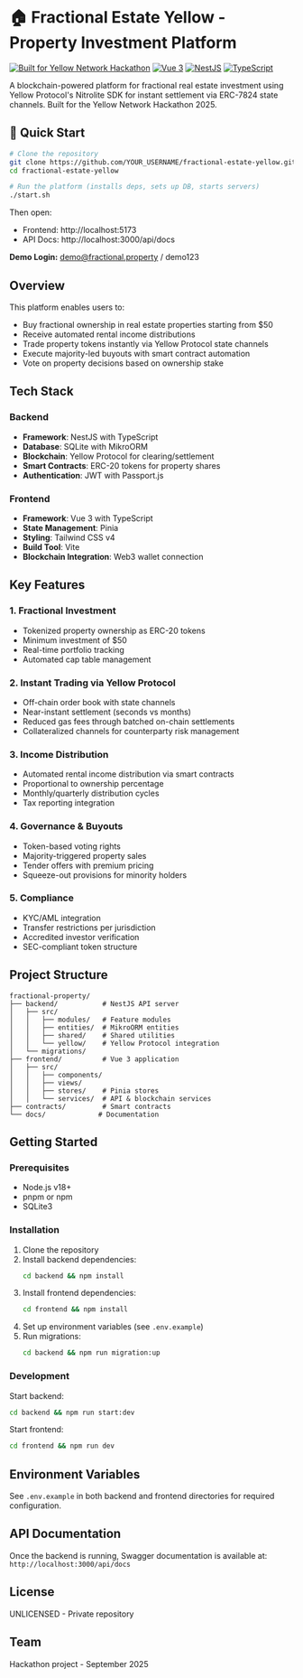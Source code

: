 # 🏠 Fractional Estate Yellow - Property Investment Platform

[![Built for Yellow Network Hackathon](https://img.shields.io/badge/Yellow%20Network-Hackathon%202025-yellow)](https://yellow.org)
[![Vue 3](https://img.shields.io/badge/Vue.js-3.4-green)](https://vuejs.org/)
[![NestJS](https://img.shields.io/badge/NestJS-10.3-red)](https://nestjs.com/)
[![TypeScript](https://img.shields.io/badge/TypeScript-5.2-blue)](https://www.typescriptlang.org/)

A blockchain-powered platform for fractional real estate investment using Yellow Protocol's Nitrolite SDK for instant settlement via ERC-7824 state channels. Built for the Yellow Network Hackathon 2025.

## 🚀 Quick Start

```bash
# Clone the repository
git clone https://github.com/YOUR_USERNAME/fractional-estate-yellow.git
cd fractional-estate-yellow

# Run the platform (installs deps, sets up DB, starts servers)
./start.sh
```

Then open:
- Frontend: http://localhost:5173
- API Docs: http://localhost:3000/api/docs

**Demo Login:** demo@fractional.property / demo123

## Overview

This platform enables users to:
- Buy fractional ownership in real estate properties starting from $50
- Receive automated rental income distributions
- Trade property tokens instantly via Yellow Protocol state channels
- Execute majority-led buyouts with smart contract automation
- Vote on property decisions based on ownership stake

## Tech Stack

### Backend
- **Framework**: NestJS with TypeScript
- **Database**: SQLite with MikroORM
- **Blockchain**: Yellow Protocol for clearing/settlement
- **Smart Contracts**: ERC-20 tokens for property shares
- **Authentication**: JWT with Passport.js

### Frontend
- **Framework**: Vue 3 with TypeScript
- **State Management**: Pinia
- **Styling**: Tailwind CSS v4
- **Build Tool**: Vite
- **Blockchain Integration**: Web3 wallet connection

## Key Features

### 1. Fractional Investment
- Tokenized property ownership as ERC-20 tokens
- Minimum investment of $50
- Real-time portfolio tracking
- Automated cap table management

### 2. Instant Trading via Yellow Protocol
- Off-chain order book with state channels
- Near-instant settlement (seconds vs months)
- Reduced gas fees through batched on-chain settlements
- Collateralized channels for counterparty risk management

### 3. Income Distribution
- Automated rental income distribution via smart contracts
- Proportional to ownership percentage
- Monthly/quarterly distribution cycles
- Tax reporting integration

### 4. Governance & Buyouts
- Token-based voting rights
- Majority-triggered property sales
- Tender offers with premium pricing
- Squeeze-out provisions for minority holders

### 5. Compliance
- KYC/AML integration
- Transfer restrictions per jurisdiction
- Accredited investor verification
- SEC-compliant token structure

## Project Structure

```
fractional-property/
├── backend/           # NestJS API server
│   ├── src/
│   │   ├── modules/   # Feature modules
│   │   ├── entities/  # MikroORM entities
│   │   ├── shared/    # Shared utilities
│   │   └── yellow/    # Yellow Protocol integration
│   └── migrations/
├── frontend/          # Vue 3 application
│   ├── src/
│   │   ├── components/
│   │   ├── views/
│   │   ├── stores/    # Pinia stores
│   │   └── services/  # API & blockchain services
├── contracts/         # Smart contracts
└── docs/             # Documentation
```

## Getting Started

### Prerequisites
- Node.js v18+
- pnpm or npm
- SQLite3

### Installation

1. Clone the repository
2. Install backend dependencies:
   ```bash
   cd backend && npm install
   ```
3. Install frontend dependencies:
   ```bash
   cd frontend && npm install
   ```
4. Set up environment variables (see `.env.example`)
5. Run migrations:
   ```bash
   cd backend && npm run migration:up
   ```

### Development

Start backend:
```bash
cd backend && npm run start:dev
```

Start frontend:
```bash
cd frontend && npm run dev
```

## Environment Variables

See `.env.example` in both backend and frontend directories for required configuration.

## API Documentation

Once the backend is running, Swagger documentation is available at:
`http://localhost:3000/api/docs`

## License

UNLICENSED - Private repository

## Team

Hackathon project - September 2025